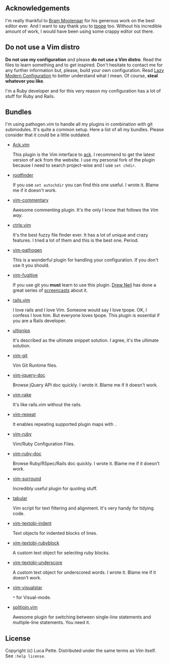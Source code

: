Acknowledgements
----------------

I'm really thankful to [Bram Moolenaar](http://www.moolenaar.net/) for his
generous work on the best editor ever. And I want to say thank you to
[tpope](http://tpo.pe/) too. Without his incredible amount of work, I would
have been using some crappy editor out there.

Do not use a Vim distro
-----------------------

**Do not use my configuration** and please **do not use a Vim distro**. Read
the files to learn something and to get inspired. Don't hesitate to contact me
for any further information but, please, build your own configuration. Read
[Lazy Modern
Configuration](http://lucapette.com/vim/rails/vim-for-rails-developers-lazy-modern-configuration/)
to better understand what I mean. Of course, **steal whatever you like**.

I'm a Ruby developer and for this very reason my configuration has a lot of
stuff for Ruby and Rails.

Bundles
-------

I'm using pathogen.vim to handle all my plugins in combination with git
submodules. It's quite a common setup. Here a list of all my bundles. Please
consider that it could be a little outdated.

- [Ack.vim](http://www.vim.org/scripts/script.php?script_id=2572)

  This plugin is the Vim interface to [ack](http://betterthangrep.com/). I
  recommend to get the latest version of ack from the website. I use my
  personal fork of the plugin because I need to search project-wise and I use
  `set chdir`.

- [rootfinder](https://github.com/lucapette/vim-rootfinder)

  If you use `set autochdir` you can find this one useful. I wrote it. Blame
  me if it doesn't work.

- [vim-commentary](https://github.com/tpope/vim-commentary)

  Awesome commenting plugin. It's the only I know that follows the *Vim way*.

- [ctrlp.vim](http://kien.github.com/ctrlp.vim/)

  It's the best fuzzy file finder ever. It has a lot of unique and crazy
  features. I tried a lot of them and this is the best one. Period.

- [vim-pathogen](https://github.com/tpope/vim-pathogen)

  This is a wonderful plugin for handling your configuration. If you don't
  use it you should.

- [vim-fugitive](https://github.com/tpope/vim-fugitive)

  If you use git you **must** learn to use this plugin.
  [Drew Neil](https://github.com/nelstrom) has done a great series of
  [screencasts](http://vimcasts.org/) about it.

- [rails.vim](http://rails.vim.tpope.net/)

  I love rails and I love Vim. Someone would say I love tpope. OK, I confess I
  love him. But everyone loves tpope. This plugin is essential if you
  are a Rails developer.

- [ultisnips](https://github.com/SirVer/ultisnips)

  It's described as the ultimate snippet solution. I agree, it's the ultimate
  solution.

- [vim-git](https://github.com/tpope/vim-git)

  Vim Git Runtime files.

- [vim-jquery-doc](https://github.com/lucapette/vim-jquery-doc)

  Browse jQuery API doc quickly. I wrote it. Blame me if it doesn't work.

- [vim-rake](https://github.com/tpope/vim-rake)

   It's like rails.vim without the rails.

- [vim-repeat](https://github.com/tpope/vim-repeat)

  It enables repeating supported plugin maps with `.`

- [vim-ruby](https://github.com/vim-ruby/vim-ruby)

  Vim/Ruby Configuration Files.

- [vim-ruby-doc](https://github.com/lucapette/vim-ruby-doc)

  Browse Ruby/RSpec/Rails doc quickly. I wrote it. Blame me if it doesn't
  work.

- [vim-surround](https://github.com/tpope/vim-surround)

  Incredibly useful plugin for quoting stuff.

- [tabular](https://github.com/godlygeek/tabular)

  Vim script for text filtering and alignment. It's very handy for tidying
  code.

- [vim-textobj-indent](https://github.com/kana/vim-textobj-indent)

  Text objects for indented blocks of lines.

- [vim-textobj-rubyblock](https://github.com/nelstrom/vim-textobj-rubyblock)

  A custom text object for selecting ruby blocks.

- [vim-textobj-underscore](https://github.com/lucapette/vim-textobj-underscore)

  A custom text object for underscored words. I wrote it. Blame me if it
  doesn't work.

- [vim-visualstar](https://github.com/thinca/vim-visualstar)

  `*` for Visual-mode.

- [splitjoin.vim](https://github.com/AndrewRaden/splitjoin.vim)

  Awesome plugin for switching between single-line statements and multiple-line
  statements. You need it.

License
-------

Copyright (c) Luca Pette. Distributed under the same terms as Vim itself. See `:help license`.

